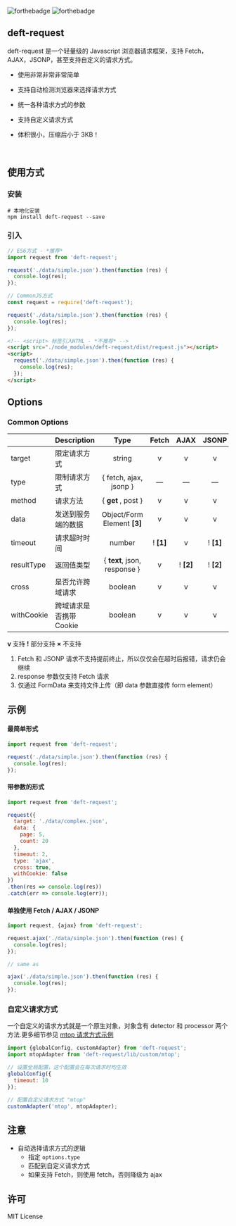![forthebadge](http://forthebadge.com/images/badges/uses-js.svg) ![forthebadge](http://forthebadge.com/images/badges/built-with-love.svg)

## deft-request
deft-request 是一个轻量级的 Javascript 浏览器请求框架，支持 Fetch，AJAX，JSONP，甚至支持自定义的请求方式。

- 使用非常非常非常简单

- 支持自动检测浏览器来选择请求方式

- 统一各种请求方式的参数

- 支持自定义请求方式

- 体积很小，压缩后小于 3KB！

  ​


## 使用方式

### 安装

```shell
# 本地化安装
npm install deft-request --save
```



### 引入

```javascript
// ES6方式 - *推荐*
import request from 'deft-request';

request('./data/simple.json').then(function (res) {
  console.log(res);
});
```

```javascript
// CommonJS方式
const request = require('deft-request');

request('./data/simple.json').then(function (res) {
  console.log(res);
});
```

```html
<!-- <script> 标签引入HTML - *不推荐* -->
<script src="./node_modules/deft-request/dist/request.js"></script>
<script>
  request('./data/simple.json').then(function (res) {
    console.log(res);
  });
</script>
```



## Options

### Common Options

|            | Description                           |             Type             |   Fetch   |   AJAX    |   JSONP   |
| ---------- | :------------------------------------ | :--------------------------: | :-------: | :-------: | :-------: |
| target     | 限定请求方式                           |            string            |     v     |     v     |     v     |
| type       | 限制请求方式                 |    { fetch, ajax, jsonp }    |     —     |     —     |     —     |
| method     | 请求方法                        |      { **get** , post }      |     v     |     v     |     v     |
| data       | 发送到服务端的数据               | Object/Form Element **[3]**  |     v     |     v     |     v     |
| timeout    | 请求超时时间 |            number            | ! **[1]** |     v     | ! **[1]** |
| resultType | 返回值类型                    | { **text**, json, response } |     v     | ! **[2]** | ! **[2]** |
| cross      | 是否允许跨域请求              |           boolean            |     v     |     v     |     v     |
| withCookie | 跨域请求是否携带 Cookie |           boolean            |     v     |     v     |     v     |

**v**  支持      **!** 部分支持      **×** 不支持

1. Fetch 和 JSONP 请求不支持提前终止，所以仅仅会在超时后报错，请求仍会继续
2. response 参数仅支持 Fetch 请求
3. 仅通过 FormData 来支持文件上传（即 data 参数直接传 form element）


## 示例

#### 最简单形式

```javascript
import request from 'deft-request';

request('./data/simple.json').then(function (res) {
  console.log(res);
});
```



#### 带参数的形式

```javascript
import request from 'deft-request';

request({
  target: './data/complex.json',
  data: {
    page: 5,
    count: 20
  },
  timeout: 2, 
  type: 'ajax',
  cross: true,
  withCookie: false
})
.then(res => console.log(res))
.catch(err => console.log(err));
```



#### 单独使用 Fetch / AJAX / JSONP

```javascript
import request, {ajax} from 'deft-request';

request.ajax('./data/simple.json').then(function (res) {
  console.log(res);
});

// same as

ajax('./data/simple.json').then(function (res) {
  console.log(res);
});
```



### 自定义请求方式

一个自定义的请求方式就是一个原生对象，对象含有 detector 和 processor 两个方法.更多细节参见 [mtop 请求方式示例](https://github.com/Joker-Jelly/deft-request/blob/master/lib/custom/mtop.js)

```javascript
import {globalConfig, customAdapter} from 'deft-request';
import mtopAdapter from 'deft-request/lib/custom/mtop';

// 设置全局配置，这个配置会在每次请求时均生效
globalConfig({
  timeout: 10
});

// 配置自定义请求方式 "mtop"
customAdapter('mtop', mtopAdapter);
```



## 注意

- 自动选择请求方式的逻辑
  - 指定 `options.type`
  - 匹配到自定义请求方式
  - 如果支持 Fetch，则使用 fetch，否则降级为 ajax



## 许可

MIT License